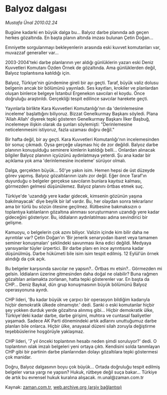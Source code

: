 # Balyoz dalgası

*Mustafa Ünal 2010.02.24*

<tr><td class="metin" colspan="2" style="padding-top: 20px; padding-left: 5px; ">Bugüne kadarki en büyük dalga bu... Balyoz darbe planında adı geçen herkes gözaltında. En başta planın altında imzası bulunan Çetin Doğan...</td></tr><tr><td class="metin" colspan="2" style="padding-top: 20px; padding-left: 5px; "><p>Emniyette sorgulanmayı bekleyenlerin arasında eski kuvvet komutanları var, muvazzaf generaller var...
<p>2003-2004'teki darbe planlarının yer aldığı günlüklerin yazarı eski Deniz Kuvvetleri Komutanı Özden Örnek de gözaltında. Ama günlüklerden değil, Balyoz toplantısına katıldığı için.
<p>Balyoz, Türkiye'nin gündemine gireli bir ayı geçti. Taraf, büyük valiz dolusu belgenin ancak bir bölümünü yayınladı. Ses kayıtları, krokiler ve planlardan oluşan binlerce belgeye İstanbul Ergenekon savcıları el koydu. Önce doğruluğu araştırıldı. Gerçekliği tespit edilince savcılar harekete geçti.
<p>Yayınlarla birlikte Kara Kuvvetleri Komutanlığı'nın da 'derinlemesine inceleme' başlattığını biliyoruz. Bizzat Genelkurmay Başkanı söyledi. Plana 'Allah Allah' diyerek tepki gösteren Genelkurmay Başkanı İlker Başbuğ, incelemeye ilişkin olarak da şunları söylemişti: "Derinlemesine neticelenmesini istiyoruz, fazla uzaması doğru değil."
<p>Bir hafta değil, bir ay geçti. Kara Kuvvetleri Komutanlığı'nın incelemesinden bir sonuç çıkmadı. Oysa gerçeğe ulaşması hiç de zor değildi. Balyoz darbe planının konuşulduğu seminere kimlerin katıldığı belli... Onlardan alınacak bilgiler Balyoz planının içyüzünü aydınlatmaya yeterdi. Şu ana kadar bir açıklama yok ama 'derinlemesine inceleme' sürüyor olmalı.
<p>Dalga, gerçekten büyük... 50'ye yakın isim. Hemen hepsi de üst düzeyde görev yapmış. Balyoz gözaltılarının izahı zor değil. Eğer önce Taraf'ın duyurduğu o belgeler gerçekse savcıların bunlara kayıtsız kalması, görmezden gelmesi düşünülemez. Balyoz planını örtbas etmek suç.
<p> Türkiye'de 'uzandığı yere kadar gidecek, kimsenin gözünün yaşına bakılmayacak' diye beylik bir laf vardır. Bu, her olaydan sonra tekrarlanır ama bir türlü bu sözün ötesine geçilmez. Rütbesine bakmaksızın o toplantıya katılanların gözaltına alınması soruşturmanın uzandığı yere kadar gideceğini gösteriyor. Bu, iddiaların aydınlatılması adına sevindirici bir gelişme.
<p>Kamuoyu, o belgelerin çok azını biliyor. Valizin içinde kim bilir daha ne ayrıntılar var? Çetin Doğan'ın 'Bir jenerik senaryodan ibaret veya tamamen seminer konuşmaları' şeklindeki savunması ikna edici değildi. Medyaya yansıyanlar tüyler ürpertici. Bir darbe planı en ince ayrıntısına kadar düşünülmüş. Darbe hükümeti bile isim isim tespit edilmiş. 12 Eylül'ün örnek alındığı da çok açık.
<p>Bu belgeler karşısında savcılar ne yapsın?.. Örtbas mı etsin?.. Görmezden mi gelsin. İddiaların üzerine gitmesinden daha doğal ne olabilir? Buna rağmen gözaltıları anlamakta zorlanan, hatta tepki gösterenler var. En başta da CHP... Deniz Baykal, dün grup konuşmasının büyük bölümünü Balyoz operasyonuna ayırdı.
<p>CHP lideri, 'Bu kadar büyük ve çarpıcı bir operasyon bildiğim kadarıyla hiçbir demokratik ülkede olmamıştır.' dedi. Sanki o eski komutanlar hiçbir şey yokken durduk yerde gözaltına alınmış gibi... Hiçbir demokratik ülke, Türkiye'deki kadar darbe, darbe girişimi, muhtıra ve cuntasal faaliyetler yaşamadı. Sadece AK Parti dönemindeki artık adlarını unuttuğumuz darbe planları bile onlarca. Hiçbir ülke, anayasal düzeni silah zoruyla değiştirme teşebbüslerine hoşgörüyle yaklaşmaz.
<p>CHP lideri, '7 yıl önceki toplantının hesabı neden şimdi soruluyor?' dedi. O toplantının ıslak imzalı belgeleri yeni ortaya çıktı. Kendisini solda tanımlayan CHP gibi bir partinin darbe planlarından dolayı gözaltılara tepki göstermesi çok manidar.
<p>Doğru, Balyoz dalgasının boyu çok büyük... Ortada doğruluğu tespit edilmiş belgeler varsa yargı ne yapsın? Hukuk, rütbeye değil suça bakar... Türkiye de artık bu evrensel hukuk kuralına alışacak. m.unal@zaman.com.tr<br/></p></p></p></p></p></p></p></p></p></p></p></p></td></tr>

Kaynak: [zaman.com.tr](http://zaman.com.tr/yazar.do?yazino=954890), [web.archive.org (arşiv bağlantısı)](http://web.archive.org/web/20100301082409/http://www.zaman.com.tr:80/yazar.do?yazino=954890)

